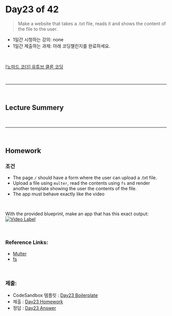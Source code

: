 
# Day23 of 42

> Make a website that takes a .txt file, reads it and shows the content of the file to the user.

- 1일간 시청하는 강의: none
- 1일간 제출하는 과제: 아래 코딩챌린지를 완료하세요.

<br/>

[[노마드 코더] 유튜브 클론 코딩](https://academy.nomadcoders.co/courses/enrolled/435438)

 

<br/>

---

<br/>

## Lecture Summery

<br/>

---

<br/>

## Homework 

### 조건
- The page ``/`` should have a form where the user can upload a .txt file.
- Upload a file using ``multer``, read the contents using ``fs`` and render another template showing the user the contents of the file.
- The app must behave exactly like the video

 
<br/>


With the provided blueprint, make an app that has this exact output: 
[![Video Label](http://img.youtube.com/vi/2-DQfOJ9cRs/0.jpg)](https://youtu.be/2-DQfOJ9cRs)

<br/>

### Reference Links:
- [Multer](https://www.npmjs.com/package/multer)
- [fs](https://nodejs.org/api/fs.html#fs_file_system)

<br/>

### 제출:
- CodeSandbox 템플릿 : [Day23 Boilerplate](https://codesandbox.io/s/txt2html-iygzj)
- 제출 : [Day23 Homework](https://codesandbox.io/s/txt2html-cc2ek)
- 정답 : [Day23 Answer]()